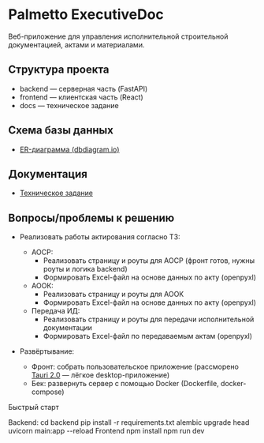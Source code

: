 # Palmetto ExecutiveDoc

Веб-приложение для управления исполнительной строительной документацией, актами и материалами.

##  Структура проекта

- backend — серверная часть (FastAPI)
- frontend — клиентская часть (React)
- docs — техническое задание


##  Схема базы данных

- [ER-диаграмма (dbdiagram.io)](https://dbdiagram.io/d/BD_ID-68664ca4f413ba350817c7e2)

## Документация

- [Техническое задание](/docs/ТЗ_Palmetto_ИсполнительнаяДокументация.docx)

##  Вопросы/проблемы к решению

- Реализовать работы актирования согласно ТЗ:
    - АОСР:  
        - Реализовать страницу и роуты для АОСР (фронт готов, нужны роуты и логика backend)
        - Формировать Excel-файл на основе данных по акту (openpyxl)
    - АООК:  
        - Реализовать страницу и роуты для АООК
        - Формировать Excel-файл на основе данных по акту (openpyxl)
    -  Передача ИД:  
        - Реализовать страницу и роуты для передачи исполнительной документации
        - Формировать Excel-файл по передаваемым актам (openpyxl)

- Развёртывание:
    - Фронт: собрать пользовательское приложение (рассморено [Tauri 2.0](https://tauri.app/v2/) — лёгкое desktop-приложение)
    - Бек: развернуть сервер с помощью Docker (Dockerfile, docker-compose)

Быстрый старт

Backend:
cd backend
pip install -r requirements.txt
alembic upgrade head
uvicorn main:app --reload
Frontend 
npm install
npm run dev 
